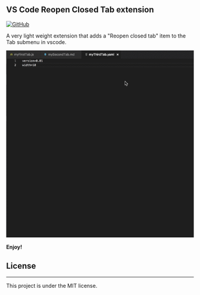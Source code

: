 ## VS Code Reopen Closed Tab extension

[![GitHub](https://img.shields.io/github/license/mashape/apistatus.svg)](https://github.com/xmile1/reopenclosedtab)

A very light weight extension that adds a "Reopen closed tab" item to the Tab submenu in vscode.

![Demo][demo]


**Enjoy!**

## License
___
This project is under the MIT license.


[demo]: https://github.com/xmile1/reopenclosedtab/blob/master/reopen-demo.gif?raw=true"Demo"